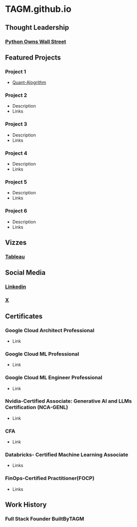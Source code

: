 # TAGM.github.io
## Thought Leadership
### [Python Owns Wall Street](https://github.com/TAM-DS/TAGM.github.io/blob/main/BuiltByTAGM%20Final%20Python%20Owns%20Wall%20Street.pdf)

## Featured Projects 
### Project 1
- [Quant-Alogrithm](https://github.com/TAM-DS/Quant11?tab=readme-ov-file#quant11python)


### Project 2
- Description
- Links
  
### Project 3
- Description
- Links

### Project 4
- Description
- Links

### Project 5
- Description
- Links

### Project 6
- Description
- Links


## Vizzes 
### [Tableau](https://public.tableau.com/app/profile/tagm/vizzes) 


## Social Media
### [Linkedin](https://www.linkedin.com/in/tracy-anne-griffin-manning/)

### [X](https://x.com/BuiltByTAGM)



## Certificates

### Google Cloud Architect Professional
- Link

### Google Cloud ML Professional
- Link

### Google Cloud ML Engineer Professional
- Link

### Nvidia-Certified Associate: Generative AI and LLMs Certification (NCA-GENL)
- Link
  
### CFA
- Link

### Databricks- Certified Machine Learning Associate
- Links

### FinOps-Certified Practitioner(FOCP)
- Links 

## Work History
### Full Stack Founder BuiltByTAGM
